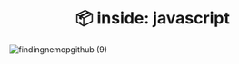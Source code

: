 <h1 align="center"> 📦 inside: javascript</h1> 

![findingnemopgithub (9)](https://user-images.githubusercontent.com/101408372/165638862-3ac99b22-0056-4bf4-8278-d44521d8b832.png)



